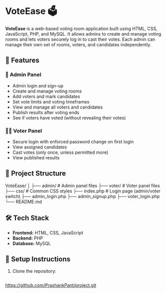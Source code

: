 # VoteEase 🗳️

**VoteEase** is a web-based voting room application built using HTML, CSS, JavaScript, PHP, and MySQL. 
It allows admins to create and manage voting rooms and lets voters securely log in to cast their votes.
Each admin can manage their own set of rooms, voters, and candidates independently.

## 🚀 Features

### 🔐 Admin Panel
- Admin login and sign-up
- Create and manage voting rooms
- Add voters and mark candidates
- Set vote limits and voting timeframes
- View and manage all voters and candidates
- Publish results after voting ends
- See if voters have voted (without revealing their votes)

### 🧑‍💻 Voter Panel
- Secure login with enforced password change on first login
- View assigned candidates
- Cast votes (only once, unless permitted more)
- View published results

## 🧱 Project Structure
VoteEase/
│
├── admin/ # Admin panel files
├── voter/ # Voter panel files
├── css/ # Common CSS styles
├── index.php # Login page (admin/voter switch)
├── admin_login.php
├── admin_signup.php
├── voter_login.php
└── README.md


## 🛠️ Tech Stack

- **Frontend:** HTML, CSS, JavaScript
- **Backend:** PHP
- **Database:** MySQL

## 🧪 Setup Instructions

1. Clone the repository:
   ```bash   
https://github.com/PrashankPant/project.git
  




